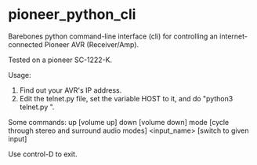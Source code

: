 pioneer_python_cli
==================

Barebones python command-line interface (cli) for controlling an internet-connected Pioneer AVR (Receiver/Amp).

Tested on a pioneer SC-1222-K.

Usage:

1. Find out your AVR's IP address.
2. Edit the telnet.py file, set the variable HOST to it, and do "python3 telnet.py <host>".

Some commands:
up   [volume up]
down [volume down]
mode [cycle through stereo and surround audio modes]
<input_name> [switch to given input]

Use control-D to exit.
